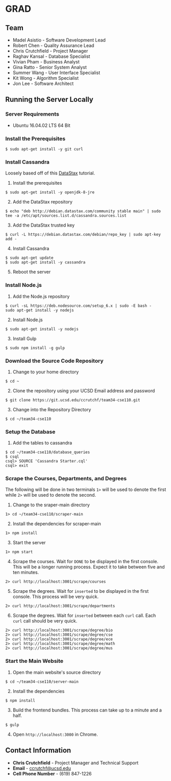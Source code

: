 # GRAD

## Team
* Madel Asistio - Software Development Lead
* Robert Chen - Quality Assurance Lead
* Chris Crutchfield - Project Manager
* Raghav Kansal - Database Specialist
* Vivian Pham - Business Analyst
* Gina Ratto - Senior System Analyst
* Summer Wang - User Interface Specialist
* Kit Wong - Algorithm Specialist
* Jon Lee - Software Architect

## Running the Server Locally
### Server Requirements
* Ubuntu 16.04.02 LTS 64 Bit
### Install the Prerequisites
```
$ sudo apt-get install -y git curl
```
### Install Cassandra
Loosely based off of this [DataStax]( http://docs.datastax.com/en/cassandra/3.0/cassandra/install/installDeb.html
 "DataStax") tutorial.
1. Install the prerequisites
```
$ sudo apt-get install -y openjdk-8-jre
```
2. Add the DataStax repository
```
$ echo "deb http://debian.datastax.com/community stable main" | sudo tee -a /etc/apt/sources.list.d/cassandra.sources.list
```
3. Add the DataStax trusted key
```
$ curl -L https://debian.datastax.com/debian/repo_key | sudo apt-key add -
```
4. Install Cassandra
```
$ sudo apt-get update
$ sudo apt-get install -y cassandra
```
5. Reboot the server
### Install Node.js
1. Add the Node.js repository
```
$ curl -sL https://deb.nodesource.com/setup_6.x | sudo -E bash -
sudo apt-get install -y nodejs
```
2. Install Node.js
```
$ sudo apt-get install -y nodejs
```
3. Install Gulp
```
$ sudo npm install -g gulp
```
### Download the Source Code Repository
1. Change to your home directory
```
$ cd ~
```
2. Clone the repository using your UCSD Email address and password
```
$ git clone https://git.ucsd.edu/ccrutchf/team34-cse110.git
```
3. Change into the Repository Directory
```
$ cd ~/team34-cse110
```
### Setup the Database
1. Add the tables to cassandra
~~~
$ cd ~/team34-cse110/database_queries
$ csql
csql> SOURCE 'Cassandra Starter.cql'
csql> exit
~~~
### Scrape the Courses, Departments, and Degrees
The following will be done in two terminals `1>` will be used to denote the first while `2>` will be used to denote the second.
1. Change to the sraper-main directory
```
1> cd ~/team34-cse110/scraper-main
```
2. Install the dependencies for scraper-main
```
1> npm install
```
3. Start the server
```
1> npm start
```
4. Scrape the courses.  Wait for `DONE` to be displayed in the first console.  This will be a longer running process.  Expect it to take between five and ten minutes.
```
2> curl http://localhost:3001/scrape/courses
```
5. Scrape the degrees.  Wait for `inserted` to be displayed in the first console.  This process will be very quick.
```
2> curl http://localhost:3001/scrape/departments
```
6. Scrape the degrees.  Wait for `inserted` between each `curl` call.  Each `curl` call should be very quick.
```
2> curl http://localhost:3001/scrape/degree/bio
2> curl http://localhost:3001/scrape/degree/cse
2> curl http://localhost:3001/scrape/degree/ece
2> curl http://localhost:3001/scrape/degree/math
2> curl http://localhost:3001/scrape/degree/mus
```
### Start the Main Website
1. Open the main website's source directory
```
$ cd ~/team34-cse110/server-main
```
2. Install the dependencies
```
$ npm install
```
3. Build the frontend bundles.  This process can take up to a minute and a half.
```
$ gulp
```
4. Open `http://localhost:3000` in Chrome.
## Contact Information
* **Chris Crutchfield** - Project Manager and Technical Support
 * **Email** - ccrutchf@ucsd.edu
 * **Cell Phone Number** - (619) 847-1226